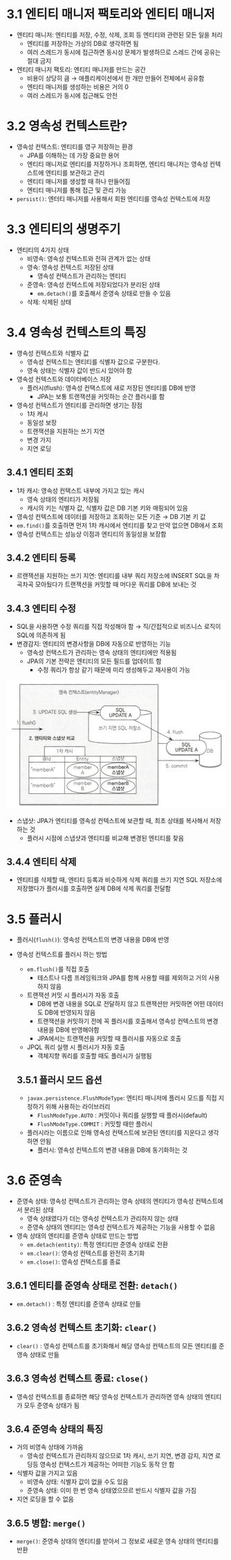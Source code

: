 # 3.1 엔티티 매니저 팩토리와 엔티티 매니저

- 엔티티 매니저: 엔티티를 저장, 수정, 삭제, 조회 등 엔티티와 관련된 모든 일을 처리
    - 엔티티를 저장하는 가상의 DB로 생각하면 됨
    - 여러 스레드가 동시에 접근하면 동시성 문제가 발생하므로 스레드 간에 공유는 절대 금지
- 엔티티 매니저 팩토리: 엔티티 매니저를 만드는 공간
    - 비용이 상당히 큼 → 애플리케이션에서 한 개만 만들어 전체에서 공유함
    - 엔티티 매니저를 생성하는 비용은 거의 0
    - 여러 스레드가 동시에 접근해도 안전

# 3.2 영속성 컨텍스트란?

- 영속성 컨텍스트: 엔티티를 영구 저장하는 환경
    - JPA를 이해하는 데 가장 중요한 용어
    - 엔티티 매니저로 엔티티를 저장하거나 조회하면, 엔티티 매니저는 영속성 컨텍스트에 엔티티를 보관하고 관리
    - 엔티티 매니저를 생성할 때 하나 만들어짐
    - 엔티티 매니저를 통해 접근 및 관리 가능
- `persist()`: 엔터티 매니저를 사용해서 회원 엔티티를 영속성 컨텍스트에 저장

# 3.3 엔티티의 생명주기

- 엔티티의 4가지 상태
    - 비영속: 영속성 컨텍스트와 전혀 관계가 없는 상태
    - 영속: 영속성 컨텍스트 저장된 상태
        - 영속성 컨텍스트가 관리하는 엔티티
    - 준영속: 영속성 컨텍스트에 저장되었다가 분리된 상태
        - `em.detach()`를 호출해서 준영속 상태로 만들 수 있음
    - 삭제: 삭제된 상태

# 3.4 영속성 컨텍스트의 특징

- 영속성 컨텍스트와 식별자 값
    - 영속성 컨텍스트는 엔티티를 식별자 값으로 구분한다.
    - 영속 상태는 식별자 값이 반드시 있어야 함
- 영속성 컨텍스트와 데이터베이스 저장
    - 플러시(flush): 영속성 컨택스트에 새로 저장된 엔티티를 DB에 반영
        - JPA는 보통 트랜잭션을 커밋하는 순간 플러시를 함
- 영속성 컨텍스트가 엔티티를 관리하면 생기는 장점
    - 1차 캐시
    - 동일성 보장
    - 트랜잭션을 지원하는 쓰기 지연
    - 변경 가지
    - 지연 로딩

## 3.4.1 엔티티 조회

- 1차 캐시: 영속성 컨택스트 내부에 가지고 있는 캐시
    - 영속 상태의 엔티티가 저장됨
    - 캐시의 키는 식별자 값, 식별자 값은 DB 기본 키와 매핑되어 있음
- 영속성 컨텍스트에 데이터를 저장하고 조회하는 모든 기준 → DB 기본 키 값
- `em.find()`를 호출하면 먼저 1차 캐시에서 엔티티를 찾고 만약 없으면 DB애서 조회
- 영속성 컨텍스트는 성능상 이점과 엔티티의 동일성을 보장함

## 3.4.2 엔티티 등록

- 르랜잭션을 지원하는 쓰기 지연: 엔티티를 내부 쿼리 저장소에 INSERT SQL을 차곡차곡 모아뒀다가 트랜잭션을 커밋할 때 머다운 쿼리를 DB에 보내는 것

## 3.4.3 엔티티 수정

- SQL을 사용하면 수정 쿼리를 직접 작성해야 함 → 직/간접적으로 비즈니스 로직이 SQL에 의존하게 됨
- 변경감지: 엔티티의 변경사항을 DB에 자동으로 반영하는 기능
    - 영속성 컨택스트가 관리하는 영속 상태의 엔티티에만 적용됨
    - JPA의 기본 전략은 엔티티의 모든 필드를 업데이트 함
        - 수정 쿼리가 항상 같기 때문에 미리 생성해두고 재사용이 가능

![alt text](image-3.png)

- 스냅샷: JPA가 엔티티를 영속성 컨텍스트에 보관할 때, 최초 상태를 복사해서 저장하는 것
    - 플러시 시점에 스냅샷과 엔티티를 비교해 변경된 엔티티를 찾음

## 3.4.4 엔티티 삭제

- 엔티티를 삭제할 때, 엔티티 등록과 비슷하게 삭제 쿼리를 쓰기 지연 SQL 저장소에 저장했다가 플러시를 호출하면 실제 DB에 삭제 쿼리를 전달함

# 3.5 플러시

- 플러시(`flush()`): 영속성 컨텍스트의 변경 내용을 DB에 반영
- 영속성 컨텍스트를 플러시 하는 방법
    - `em.flush()`를 직접 호출
        - 테스트나 다름 프레임워크와 JPA를 함께 사용할 때를 제외하고 거의 사용하지 않음
    - 트랜잭션 커밋 시 플러시가 자동 호출
        - DB에 변경 내용을 SQL로 전달하지 않고 트랜잭션만 커밋하면 어떤 데이터도 DB에 반영되지 않음
        - 트랜잭션을 커밋하기 전에 꼭 플러시를 호출해서 영속성 컨텍스트의 변경 내용을 DB에 반영해야함
        - JPA에서는 트랜잭션을 커밋할 때 플러시를 자동으로 호출
    - JPQL 쿼리 실행 시 플러시가 자동 호출
        - 객체지향 쿼리를 호출할 때도 플러시가 실행됨
    
    ## 3.5.1 플러시 모드 옵션
    
    - `javax.persistence.FlushModeType`: 엔티티 매니저에 플러시 모드를 직접 지정하기 위해 사용하는 라이브러리
        - `FlushModeType.AUTO` : 커밋이나 쿼리를 실행할 때 플러시(default)
        - `FlushModeType.COMMIT` : 커밋할 때만 플러시
    - 플러시라는 이름으로 인해 영속성 컨텍스트에 보관된 엔티티를 지운다고 생각하면 안됨
        - 플러시: 영속성 컨텍스트의 변경 내용을 DB에 동기화하는 것

# 3.6 준영속

- 준영속 상태: 영속성 컨텍스트가 관리하는 영속 상테의 엔티티가 영속성 컨텍스트에서 분리된 상태
    - 영속 상태였다가 더는 영속성 컨텍스트가 관리하지 않는 상태
    - 준영속 상태의 엔티티는 영속성 컨텍스트가 제공하는 기능을 사용할 수 없음
- 영속 상태의 엔티티를 준영속 상태로 만드는 방법
    - `em.detach(entity)`: 특정 엔티티만 준영속 상태로 전환
    - `em.clear()`: 영속성 컨텍스트를 완전히 초기화
    - `em.close()`: 영속성 컨텍스트를 종료

## 3.6.1 엔티티를 준영속 상태로 전환: `detach()`

- `em.detach()` : 특정 엔티티를 준영속 상태로 만듦

## 3.6.2 영속성 컨텍스트 초기화: `clear()`

- `clear()` : 영속성 컨텍스트를 초기화해서 해당 영속성 컨텍스트의 모든 엔티티를 준영속 상태로 만듦

## 3.6.3 영속성 컨텍스트 종료: `close()`

- 영속성 컨텍스트를 종료하면 해당 영속성 컨텍스트가 관리하면 영속 상태의 엔티티가 모두 준영속 상태가 됨

## 3.6.4 준영속 상태의 특징

- 거의 비영속 상태에 가까움
    - 영속성 컨텍스트가 관리하지 않으므로 1차 캐시, 쓰기 지연, 변경 감지, 지연 로딩등 영속성 컨텍스트가 제공하는 어떠한 기능도 동작 안 함
- 식별자 값을 가지고 있음
    - 비영속 상태: 식별자 값이 없을 수도 있음
    - 준영속 상태: 이미 한 번 영속 상태였으므르 반드시 식별자 값을 가짐
- 지연 로딩을 할 수 없음

## 3.6.5 병합: `merge()`

- `merge()`: 준영속  상태의 엔티티를 받아서 그 정보로 새로운 영속 상태의 엔티티를 반환